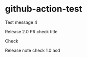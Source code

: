 # github-action-test


Test message  4


Release 2.0
PR check title

Check 

Release note check 1.0
asd